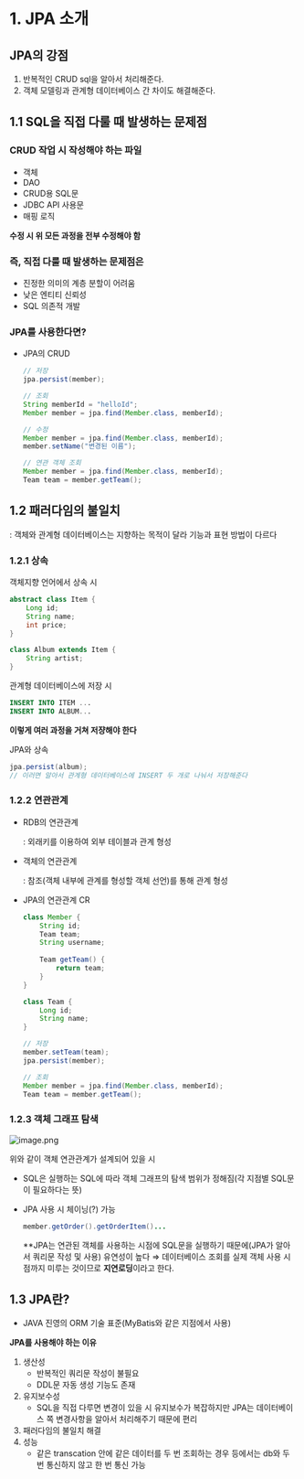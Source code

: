 # 1. JPA 소개

## JPA의 강점

1. 반복적인 CRUD sql을 알아서 처리해준다.
2. 객체 모델링과 관계형 데이터베이스 간 차이도 해결해준다.

## 1.1 SQL을 직접 다룰 때 발생하는 문제점

### CRUD 작업 시 작성해야 하는 파일

- 객체
- DAO
- CRUD용 SQL문
- JDBC API 사용문
- 매핑 로직

**수정 시 위 모든 과정을 전부 수정해야 함**

### 즉, 직접 다룰 때 발생하는 문제점은

- 진정한 의미의 계층 분할이 어려움
- 낮은 엔티티 신뢰성
- SQL 의존적 개발

### JPA를 사용한다면?

- JPA의 CRUD
    
    ```java
    // 저장
    jpa.persist(member);
    
    // 조회
    String memberId = "helloId";
    Member member = jpa.find(Member.class, memberId);
    
    // 수정
    Member member = jpa.find(Member.class, memberId);
    member.setName("변경된 이름");
    
    // 연관 객체 조회
    Member member = jpa.find(Member.class, memberId);
    Team team = member.getTeam();
    ```
    

## 1.2 패러다임의 불일치

: 객체와 관계형 데이터베이스는 지향하는 목적이 달라 기능과 표현 방법이 다르다

### 1.2.1 상속

객체지향 언어에서 상속 시

```java
abstract class Item {
	Long id;
	String name;
	int price;
}

class Album extends Item {
	String artist;
}
```

관계형 데이터베이스에 저장 시

```sql
INSERT INTO ITEM ...
INSERT INTO ALBUM...
```

**이렇게 여러 과정을 거쳐 저쟝해야 한다**

JPA와 상속

```java
jpa.persist(album);
// 이러면 알아서 관계형 데이터베이스에 INSERT 두 개로 나눠서 저장해준다
```

### 1.2.2 연관관계

- RDB의 연관관계
    
    : 외래키를 이용하여 외부 테이블과 관계 형성
    
- 객체의 연관관계
    
    : 참조(객체 내부에 관계를 형성할 객체 선언)를 통해 관계 형성
    
- JPA의 연관관계 CR
    
    ```java
    class Member {
    	String id;
    	Team team;
    	String username;
    	
    	Team getTeam() {
    		return team;
    	}
    }
    ```
    
    ```java
    class Team {
    	Long id;
    	String name;
    }
    ```
    
    ```java
    // 저장
    member.setTeam(team);
    jpa.persist(member);
    
    // 조회
    Member member = jpa.find(Member.class, memberId);
    Team team = member.getTeam();
    ```
    

### 1.2.3 객체 그래프 탐색

![image.png](attachment:0697adc7-19ee-41cb-a1d5-bdcfdf38c83d:image.png)

위와 같이 객체 연관관계가 설계되어 있을 시

- SQL은 실행하는 SQL에 따라 객체 그래프의 탐색 범위가 정해짐(각 지점별 SQL문이 필요하다는 뜻)
- JPA 사용 시 체이닝(?) 가능
    
    ```java
    member.getOrder().getOrderItem()...
    ```
    
    **JPA는 연관된 객체를 사용하는 시점에 SQL문을 실행하기 때문에(JPA가 알아서 쿼리문 작성 및 사용) 유연성이 높다 ⇒ 데이터베이스 조회를 실제 객체 사용 시점까지 미루는 것이므로 **지연로딩**이라고 한다.
    

## 1.3 JPA란?

- JAVA 진영의 ORM 기술 표준(MyBatis와 같은 지점에서 사용)

**JPA를 사용해야 하는 이유**

1. 생산성
    - 반복적인 쿼리문 작성이 불필요
    - DDL문 자동 생성 기능도 존재
2. 유지보수성
    - SQL을 직접 다루면 변경이 있을 시 유지보수가 복잡하지만 JPA는 데이터베이스 쪽 변경사항을 알아서 처리해주기 때문에 편리
3. 패러다임의 불일치 해결
4. 성능
    - 같은 transcation 안에 같은 데이터를 두 번 조회하는 경우 등에서는 db와 두 번 통신하지 않고 한 번 통신 가능
